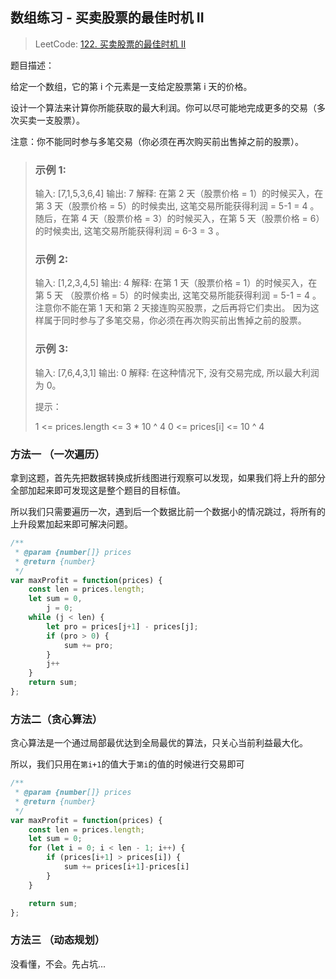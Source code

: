 ##  数组练习 - 买卖股票的最佳时机 II

> LeetCode: [122. 买卖股票的最佳时机 II](https://leetcode-cn.com/problems/best-time-to-buy-and-sell-stock-ii/)

题目描述：

给定一个数组，它的第 i 个元素是一支给定股票第 i 天的价格。

设计一个算法来计算你所能获取的最大利润。你可以尽可能地完成更多的交易（多次买卖一支股票）。

注意：你不能同时参与多笔交易（你必须在再次购买前出售掉之前的股票）。

> ### 示例 1:
>
> 输入: [7,1,5,3,6,4]
> 输出: 7
> 解释: 在第 2 天（股票价格 = 1）的时候买入，在第 3 天（股票价格 = 5）的时候卖出, 这笔交易所能获得利润 = 5-1 = 4 。
>      随后，在第 4 天（股票价格 = 3）的时候买入，在第 5 天（股票价格 = 6）的时候卖出, 这笔交易所能获得利润 = 6-3 = 3 。
>
> ### 示例 2:
>
> 输入: [1,2,3,4,5]
> 输出: 4
> 解释: 在第 1 天（股票价格 = 1）的时候买入，在第 5 天 （股票价格 = 5）的时候卖出, 这笔交易所能获得利润 = 5-1 = 4 。
>      注意你不能在第 1 天和第 2 天接连购买股票，之后再将它们卖出。
>      因为这样属于同时参与了多笔交易，你必须在再次购买前出售掉之前的股票。
>
> ### 示例 3:
>
> 输入: [7,6,4,3,1]
> 输出: 0
> 解释: 在这种情况下, 没有交易完成, 所以最大利润为 0。
>
>
> 提示：
>
> 1 <= prices.length <= 3 * 10 ^ 4
> 0 <= prices[i] <= 10 ^ 4



### 方法一 （一次遍历）

拿到这题，首先先把数据转换成折线图进行观察可以发现，如果我们将上升的部分全部加起来即可发现这是整个题目的目标值。

所以我们只需要遍历一次，遇到后一个数据比前一个数据小的情况跳过，将所有的上升段累加起来即可解决问题。

```js
/**
 * @param {number[]} prices
 * @return {number}
 */
var maxProfit = function(prices) {
    const len = prices.length;
    let sum = 0,
        j = 0;
    while (j < len) {
        let pro = prices[j+1] - prices[j];
        if (pro > 0) {
            sum += pro;
        }
        j++
    }
    return sum;
};
```



### 方法二（贪心算法）

贪心算法是一个通过局部最优达到全局最优的算法，只关心当前利益最大化。

所以，我们只用在`第i+1`的值大于`第i`的值的时候进行交易即可

```js
/**
 * @param {number[]} prices
 * @return {number}
 */
var maxProfit = function(prices) {
    const len = prices.length;
    let sum = 0;
    for (let i = 0; i < len - 1; i++) {
        if (prices[i+1] > prices[i]) {
            sum += prices[i+1]-prices[i]
        }
    }

    return sum;
};
```



### 方法三 （动态规划）

没看懂，不会。先占坑...